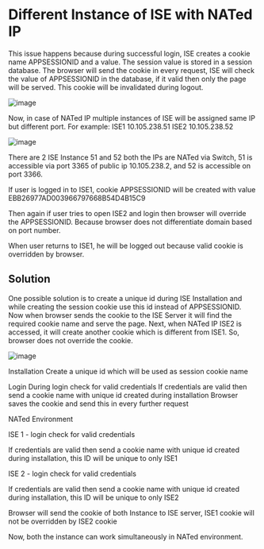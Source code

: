 # Different Instance of ISE with NATed IP

This issue happens because during successful login, ISE creates a cookie name APPSESSIONID and a value. The session value is stored in a session database. The browser will send the cookie in every request, ISE will check the value of APPSESSIONID in the database, if it valid then only the page will be served. This cookie will be invalidated during logout.

![image](https://user-images.githubusercontent.com/77893857/192778005-6158e171-64cc-481c-aac7-87b5def85e2a.png)

Now, in case of NATed IP multiple instances of ISE will be assigned same IP but different port.
For example: 
ISE1  10.105.238.51
ISE2  10.105.238.52 


![image](https://user-images.githubusercontent.com/77893857/192778100-885271bf-65cb-40ce-a463-17e37958ce28.png)


There are 2 ISE Instance 51 and 52 both the IPs are NATed via Switch, 51 is accessible via port 3365 of public ip 10.105.238.2, and 52 is accessible on port 3366.

If user is logged in to ISE1, cookie APPSESSIONID will be created with value EBB26977AD003966797668B54D4B15C9

Then again if user tries to open ISE2 and login then browser will override the APPSESSIONID. Because browser does not differentiate domain based on port number.

When user returns to ISE1, he will be logged out because valid cookie is overridden by browser.

Solution
-----------

One possible solution is to create a unique id during ISE Installation and while creating the session cookie use this id instead of APPSESSIONID. Now when browser sends the cookie to the ISE Server it will find the required cookie name and serve the page. Next, when NATed IP ISE2 is accessed, it will create another cookie which is different from ISE1. So, browser does not override the cookie.

![image](https://user-images.githubusercontent.com/77893857/192778480-c4146b53-b6df-4cdd-975b-a96c0bbb8c12.png)

Installation
Create a unique id which will be used as session cookie name

Login
During login check for valid credentials
If credentials are valid then send a cookie name with unique id created during installation
Browser saves the cookie and send this in every further request

NATed Environment

ISE 1 - login check for valid credentials

If credentials are valid then send a cookie name with unique id created during installation, this ID will be unique to only ISE1

ISE 2 - login check for valid credentials

If credentials are valid then send a cookie name with unique id created during installation, this ID will be unique to only ISE2

Browser will send the cookie of both Instance to ISE server, ISE1 cookie will not be overridden by ISE2 cookie

Now, both the instance can work simultaneously in NATed environment.



